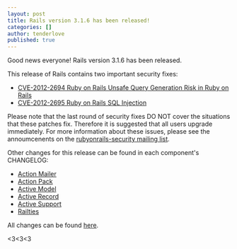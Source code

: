 ```yaml
---
layout: post
title: Rails version 3.1.6 has been released!
categories: []
author: tenderlove
published: true
---
```


Good news everyone!  Rails version 3.1.6 has been released.

This release of Rails contains two important security fixes:

  * [CVE-2012-2694 Ruby on Rails Unsafe Query Generation Risk in Ruby on Rails](https://groups.google.com/group/rubyonrails-security/browse_thread/thread/8c82d9df8b401c5e)
  * [CVE-2012-2695 Ruby on Rails SQL Injection](https://groups.google.com/group/rubyonrails-security/browse_thread/thread/9782f44c4540cf59)

Please note that the last round of security fixes DO NOT cover the situations that these patches fix.  Therefore it is suggested that all users upgrade immediately.  For more information about these issues, please see the annoumcenents on the [rubyonrails-security mailing list](https://groups.google.com/group/rubyonrails-security).


Other changes for this release can be found in each component's CHANGELOG:

  * [Action Mailer](https://github.com/rails/rails/blob/3-1-stable/actionmailer/CHANGELOG)
  * [Action Pack](https://github.com/rails/rails/blob/3-1-stable/actionpack/CHANGELOG)
  * [Active Model](https://github.com/rails/rails/blob/3-1-stable/activemodel/CHANGELOG)
  * [Active Record](https://github.com/rails/rails/blob/3-1-stable/activerecord/CHANGELOG)
  * [Active Support](https://github.com/rails/rails/blob/3-1-stable/activesupport/CHANGELOG)
  * [Railties](https://github.com/rails/rails/blob/3-1-stable/railties/CHANGELOG)

All changes can be found [here](https://github.com/rails/rails/compare/v3.1.5...v3.1.6).

<3<3<3

